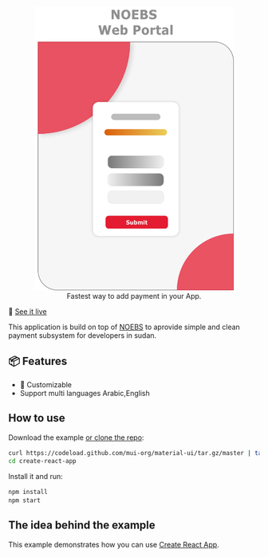 <p align="center">
    <a href="https://soluspay.net">
      <img alt="NOEBS web portal" width="400" src=".github/NOEBS web portal.png">
    </a><br>
    Fastest way to add payment in your App.
</p>

🚀 [See it live](https://vercel.com/)

This application is build on top of [NOEBS](https://github.com/adonese/noebs/) to aprovide simple and clean payment subsystem for developers in sudan.

## 📦 Features

- :100: Customizable
- Support multi languages Arabic,English



## How to use

Download the example [or clone the repo](https://github.com/mui-org/material-ui):

```sh
curl https://codeload.github.com/mui-org/material-ui/tar.gz/master | tar -xz --strip=2 material-ui-master/examples/create-react-app
cd create-react-app
```

Install it and run:

```sh
npm install
npm start
```

## The idea behind the example

This example demonstrates how you can use [Create React App](https://github.com/facebookincubator/create-react-app).
